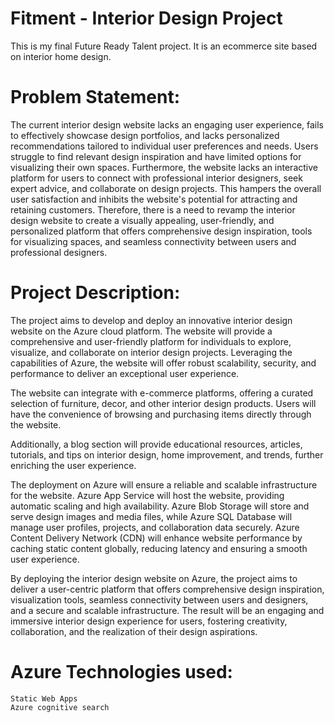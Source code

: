 # Fitment - Interior Design Project
This is my final Future Ready Talent project. It is an ecommerce site based on interior home design.
# Problem Statement:
The current interior design website lacks an engaging user experience, fails to effectively showcase design portfolios, and lacks personalized recommendations tailored to individual user preferences and needs. Users struggle to find relevant design inspiration and have limited options for visualizing their own spaces. Furthermore, the website lacks an interactive platform for users to connect with professional interior designers, seek expert advice, and collaborate on design projects. This hampers the overall user satisfaction and inhibits the website's potential for attracting and retaining customers. Therefore, there is a need to revamp the interior design website to create a visually appealing, user-friendly, and personalized platform that offers comprehensive design inspiration, tools for visualizing spaces, and seamless connectivity between users and professional designers.
# Project Description:
The project aims to develop and deploy an innovative interior design website on the Azure cloud platform. The website will provide a comprehensive and user-friendly platform for individuals to explore, visualize, and collaborate on interior design projects. Leveraging the capabilities of Azure, the website will offer robust scalability, security, and performance to deliver an exceptional user experience.


The website can integrate with e-commerce platforms, offering a curated selection of furniture, decor, and other interior design products. Users will have the convenience of browsing and purchasing items directly through the website.


Additionally, a blog section will provide educational resources, articles, tutorials, and tips on interior design, home improvement, and trends, further enriching the user experience.


The deployment on Azure will ensure a reliable and scalable infrastructure for the website. Azure App Service will host the website, providing automatic scaling and high availability. Azure Blob Storage will store and serve design images and media files, while Azure SQL Database will manage user profiles, projects, and collaboration data securely. Azure Content Delivery Network (CDN) will enhance website performance by caching static content globally, reducing latency and ensuring a smooth user experience.


By deploying the interior design website on Azure, the project aims to deliver a user-centric platform that offers comprehensive design inspiration, visualization tools, seamless connectivity between users and designers, and a secure and scalable infrastructure. The result will be an engaging and immersive interior design experience for users, fostering creativity, collaboration, and the realization of their design aspirations.

# Azure Technologies used:
```
Static Web Apps
Azure cognitive search
```
